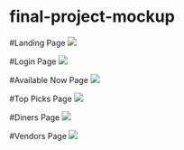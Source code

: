 # final-project-mockup

#Landing Page
![](https://github.com/amsanchez93/final-project-mockup/blob/master/doc/Landing%20Page.png)

#Login Page
![](https://github.com/amsanchez93/final-project-mockup/blob/master/doc/Login%20Page.png)

#Available Now Page
![](https://github.com/amsanchez93/final-project-mockup/blob/master/doc/Available%20Now%20Page.png)

#Top Picks Page
![](https://github.com/amsanchez93/final-project-mockup/blob/master/doc/Today%20Pick.png)

#Diners Page
![](https://github.com/amsanchez93/final-project-mockup/blob/master/doc/Diners%20Page.png)

#Vendors Page
![](https://github.com/amsanchez93/final-project-mockup/blob/master/doc/Vendors%20Page.png)
